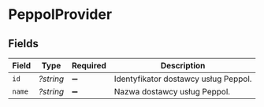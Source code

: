 # PeppolProvider


## Fields

| Field                                | Type                                 | Required                             | Description                          |
| ------------------------------------ | ------------------------------------ | ------------------------------------ | ------------------------------------ |
| `id`                                 | *?string*                            | :heavy_minus_sign:                   | Identyfikator dostawcy usług Peppol. |
| `name`                               | *?string*                            | :heavy_minus_sign:                   | Nazwa dostawcy usług Peppol.         |
